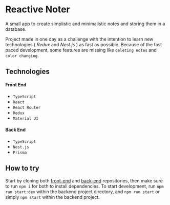 # Reactive Noter

A small app to create simplistic and minimalistic notes and storing them in a database.

Project made in one day as a challenge with the intention to learn new technologies ( _Redux_ and _Nest.js_ ) as fast as possible. Because of the fast paced development, some features are missing like `deleting notes` and `color changing`.

## Technologies

#### Front End

-   `TypeScript`
-   `React`
-   `React Router`
-   `Redux`
-   `Material UI`

#### Back End

-   `TypeScript`
-   `Nest.js`
-   `Prisma`

## How to try

Start by cloning both [front-end](https://github.com/RiadhAdrani/reactive-color-noter-fe) and [back-end](https://github.com/RiadhAdrani/reactive-color-noter-be) repositories, then make sure to run `npm i` for both to install dependencies. To start development, run `npm run start:dev` within the backend project directory, and `npm run start` or simply `npm start` within the backend project.
